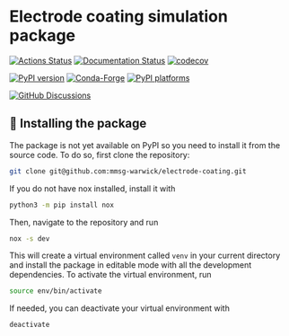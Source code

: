# Electrode coating simulation package

[![Actions Status][actions-badge]][actions-link]
[![Documentation Status][rtd-badge]][rtd-link]
[![codecov](https://codecov.io/gh/mmsg-warwick/electrode-coating/graph/badge.svg?token=noM4mVgDpE)](https://codecov.io/gh/mmsg-warwick/electrode-coating)

[![PyPI version][pypi-version]][pypi-link]
[![Conda-Forge][conda-badge]][conda-link]
[![PyPI platforms][pypi-platforms]][pypi-link]

[![GitHub Discussions][github-discussions-badge]][github-discussions-link]

<!-- SPHINX-START -->

<!-- prettier-ignore-start -->

[actions-badge]:            https://github.com/mmsg-warwick/electrode-coating/workflows/CI/badge.svg
[actions-link]:             https://github.com/mmsg-warwick/electrode-coating/actions
[conda-badge]:              https://img.shields.io/conda/vn/conda-forge/electrode-coating
[conda-link]:               https://github.com/conda-forge/electrode-coating-feedstock
[github-discussions-badge]: https://img.shields.io/static/v1?label=Discussions&message=Ask&color=blue&logo=github
[github-discussions-link]:  https://github.com/mmsg-warwick/electrode-coating/discussions
[pypi-link]:                https://pypi.org/project/electrode-coating/
[pypi-platforms]:           https://img.shields.io/pypi/pyversions/electrode-coating
[pypi-version]:             https://img.shields.io/pypi/v/electrode-coating
[rtd-badge]:                https://readthedocs.org/projects/electrode-coating/badge/?version=latest
[rtd-link]:                 https://electrode-coating.readthedocs.io/en/latest/?badge=latest

<!-- prettier-ignore-end -->

## 🚀 Installing the package
The package is not yet available on PyPI so you need to install it from the source code. To do so, first clone the repository:

```bash
git clone git@github.com:mmsg-warwick/electrode-coating.git
```

If you do not have nox installed, install it with

```bash
python3 -m pip install nox
```

Then, navigate to the repository and run

```bash
nox -s dev
```

This will create a virtual environment called `venv` in your current directory and install the package in editable mode with all the development dependencies. To activate the virtual environment, run

```bash
source env/bin/activate
```

If needed, you can deactivate your virtual environment with

```bash
deactivate
```
